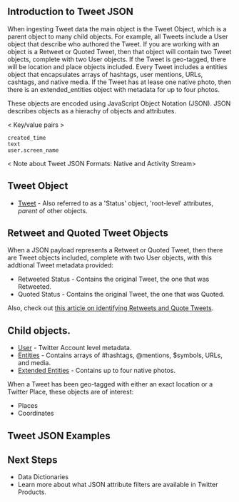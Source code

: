 ## Introduction to Tweet JSON

When ingesting Tweet data the main object is the Tweet Object, which is a parent object to many child objects. For example, all Tweets include a User object that describe who authored the Tweet. If you are working with an object is a Retweet or Quoted Tweet, then that object will contain two Tweet objects, complete with two User objects. If the Tweet is geo-tagged, there will be location and place objects included. Every Tweet includes a entities object that encapsulates arrays of hashtags, user mentions, URLs, cashtags, and native media. If the Tweet has at lease one native photo, then there is an extended_entities object with metadata for up to four photos.

These objects are encoded using JavaScript Object Notation (JSON). JSON describes objects as a hierachy of objects and attributes.

< Key/value pairs >

```
created_time
text
user.screen_name
```

< Note about Tweet JSON Formats: Native and Activity Stream>


## Tweet Object 

+ [Tweet](#tweet) - Also referred to as a 'Status' object, 'root-level' attributes, _parent_ of other objects.

## Retweet and Quoted Tweet Objects

When a JSON payload represents a Retweet or Quoted Tweet, then there are Tweet objects included, complete with two User objects, with this addtional Tweet metadata provided:

  + Retweeted Status - Contains the original Tweet, the one that was Retweeted.
  + Quoted Status - Contains the original Tweet, the one that was Quoted.
 
Also, check out [this article on identifying Retweets and Quote Tweets](http://support.gnip.com/articles/identifying-and-understanding-retweets.html).
  
## Child objects.
  
  + [User](https://github.com/jimmoffitt/developer_advocate.blog/blob/master/User_JSON_Native.md) - Twitter Account level metadata.
  + [Entities](https://github.com/jimmoffitt/developer_advocate.blog/blob/master/Entities_JSON_Native.md) - Contains arrays of #hashtags, @mentions, $symbols, URLs, and media.
  + [Extended Entities](https://github.com/jimmoffitt/developer_advocate.blog/blob/master/Entities_JSON_Native.md) - Contains up to four native photos.
  
When a Tweet has been geo-tagged with either an exact location or a Twitter Place, these objects are of interest:
  + Places
  + Coordinates
 
  
## Tweet JSON Examples
  
  
## Next Steps

+ Data Dictionaries
+ Learn more about what JSON attribute filters are available in Twitter Products.
  
